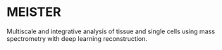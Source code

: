 # MEISTER
Multiscale and integrative analysis of tissue and single cells using mass spectrometry with deep learning reconstruction.
